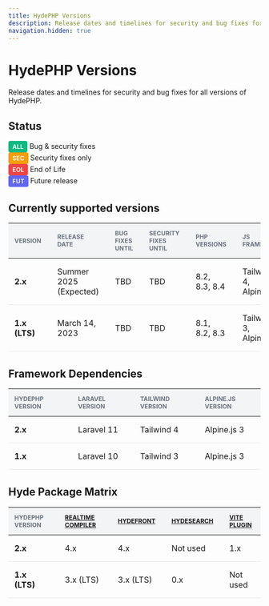 ```yaml
---
title: HydePHP Versions
description: Release dates and timelines for security and bug fixes for all versions of HydePHP.
navigation.hidden: true
---
```


# HydePHP Versions

Release dates and timelines for security and bug fixes for all versions of HydePHP.

<style>
.status-badge {
    display: inline-block;
    padding: 0.25rem 0.5rem;
    border-radius: 0.25rem;
    font-weight: 600;
    font-size: 0.75rem;
    text-transform: uppercase;
}
.status-all {
    background-color: #10B981;
    color: white;
}
.status-sec {
    background-color: #F59E0B;
    color: white;
}
.status-eol {
    background-color: #EF4444;
    color: white;
}
.status-fut {
    background-color: #6366F1;
    color: white;
}
table {
    width: 100%;
    border-collapse: collapse;
    margin-bottom: 2rem;
}
th {
    background-color: #f3f4f6;
    text-align: left;
    padding: 0.75rem 1rem;
    font-size: 0.75rem;
    text-transform: uppercase;
    color: #6b7280;
}
td {
    padding: 1rem;
    border-bottom: 1px solid #e5e7eb;
}
td:first-child, th:first-child {
    padding-left: 0.75rem;
}
td:last-child, th:last-child {
    padding-right: 0.75rem;
}
.version-bold {
    font-weight: 700;
}
</style>

## Status

<div class="flex flex-wrap gap-4 mb-6">
    <div class="flex items-center">
        <span class="status-badge status-all mr-2">ALL</span>
        <span>Bug & security fixes</span>
    </div>
    <div class="flex items-center">
        <span class="status-badge status-sec mr-2">SEC</span>
        <span>Security fixes only</span>
    </div>
    <div class="flex items-center">
        <span class="status-badge status-eol mr-2">EOL</span>
        <span>End of Life</span>
    </div>
    <div class="flex items-center">
        <span class="status-badge status-fut mr-2">FUT</span>
        <span>Future release</span>
    </div>
</div>

## Currently supported versions

<div class="overflow-x-auto">
  <table>
    <thead>
      <tr>
        <th>Version</th>
        <th>Release date</th>
        <th>Bug Fixes Until</th>
        <th>Security Fixes Until</th>
        <th>PHP Versions</th>
        <th>JS Framework</th>
        <th>Status</th>
      </tr>
    </thead>
    <tbody>
      <tr>
        <td class="version-bold">2.x</td>
        <td>Summer 2025 (Expected)</td>
        <td>TBD</td>
        <td>TBD</td>
        <td>8.2, 8.3, 8.4</td>
        <td>Tailwind 4, Alpine.js 3</td>
        <td><span class="status-badge status-fut">FUT</span></td>
      </tr>
      <tr>
        <td class="version-bold">1.x (LTS)</td>
        <td>March 14, 2023</td>
        <td>TBD</td>
        <td>TBD</td>
        <td>8.1, 8.2, 8.3</td>
        <td>Tailwind 3, Alpine.js 3</td>
        <td><span class="status-badge status-all">ALL</span></td>
      </tr>
    </tbody>
  </table>
</div>

## Framework Dependencies

<div class="overflow-x-auto">
  <table>
    <thead>
      <tr>
        <th>HydePHP Version</th>
        <th>Laravel Version</th>
        <th>Tailwind Version</th>
        <th>Alpine.js Version</th>
      </tr>
    </thead>
    <tbody>
      <tr>
        <td class="version-bold">2.x</td>
        <td>Laravel 11</td>
        <td>Tailwind 4</td>
        <td>Alpine.js 3</td>
      </tr>
      <tr>
        <td class="version-bold">1.x</td>
        <td>Laravel 10</td>
        <td>Tailwind 3</td>
        <td>Alpine.js 3</td>
      </tr>
    </tbody>
  </table>
</div>

## Hyde Package Matrix

<div class="overflow-x-auto">
  <table>
    <thead>
      <tr>
        <th>HydePHP Version</th>
        <th><a href="https://github.com/hydephp/realtime-compiler">Realtime Compiler</a></th>
        <th><a href="https://github.com/hydephp/hydefront">HydeFront</a></th>
        <th><a href="https://github.com/hydephp/hydesearch">HydeSearch</a></th>
        <th><a href="https://github.com/hydephp/vite-plugin">Vite Plugin</a></th>
      </tr>
    </thead>
    <tbody>
      <tr>
        <td class="version-bold">2.x</td>
        <td>4.x</td>
        <td>4.x</td>
        <td>Not used</td>
        <td>1.x</td>
      </tr>
      <tr>
        <td class="version-bold">1.x (LTS)</td>
        <td>3.x (LTS)</td>
        <td>3.x (LTS)</td>
        <td>0.x</td>
        <td>Not used</td>
      </tr>
    </tbody>
  </table>
</div>
